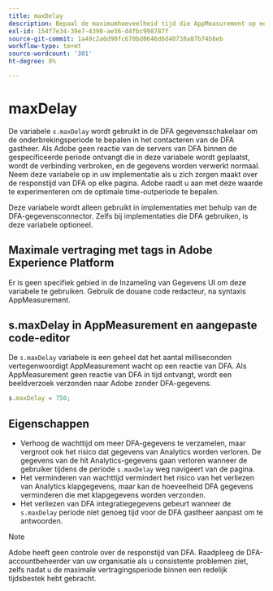 ```yaml
---
title: maxDelay
description: Bepaal de maximumhoeveelheid tijd die AppMeasurement op een reactie van DFA wacht alvorens een beeldverzoek te verzenden.
exl-id: 154f7e34-39e7-4390-ae36-d4fbc998787f
source-git-commit: 1a49c2a6d90fc670bd0646d6d40738a87b74b8eb
workflow-type: tm+mt
source-wordcount: '301'
ht-degree: 0%

---
```


# maxDelay

De variabele `s.maxDelay` wordt gebruikt in de DFA gegevensschakelaar om de onderbrekingsperiode te bepalen in het contacteren van de DFA gastheer. Als Adobe geen reactie van de servers van DFA binnen de gespecificeerde periode ontvangt die in deze variabele wordt geplaatst, wordt de verbinding verbroken, en de gegevens worden verwerkt normaal. Neem deze variabele op in uw implementatie als u zich zorgen maakt over de responstijd van DFA op elke pagina. Adobe raadt u aan met deze waarde te experimenteren om de optimale time-outperiode te bepalen.

Deze variabele wordt alleen gebruikt in implementaties met behulp van de DFA-gegevensconnector. Zelfs bij implementaties die DFA gebruiken, is deze variabele optioneel.

## Maximale vertraging met tags in Adobe Experience Platform

Er is geen specifiek gebied in de Inzameling van Gegevens UI om deze variabele te gebruiken. Gebruik de douane code redacteur, na syntaxis AppMeasurement.

## s.maxDelay in AppMeasurement en aangepaste code-editor

De `s.maxDelay` variabele is een geheel dat het aantal milliseconden vertegenwoordigt AppMeasurement wacht op een reactie van DFA. Als AppMeasurement geen reactie van DFA in tijd ontvangt, wordt een beeldverzoek verzonden naar Adobe zonder DFA-gegevens.

```js
s.maxDelay = 750;
```

## Eigenschappen

* Verhoog de wachttijd om meer DFA-gegevens te verzamelen, maar vergroot ook het risico dat gegevens van Analytics worden verloren. De gegevens van de hit Analytics-gegevens gaan verloren wanneer de gebruiker tijdens de periode `s.maxDelay` weg navigeert van de pagina.
* Het verminderen van wachttijd vermindert het risico van het verliezen van Analytics klapgegevens, maar kan de hoeveelheid DFA gegevens verminderen die met klapgegevens worden verzonden.
* Het verliezen van DFA integratiegegevens gebeurt wanneer de `s.maxDelay` periode niet genoeg tijd voor de DFA gastheer aanpast om te antwoorden.

>[!NOTE]
>
>Adobe heeft geen controle over de responstijd van DFA. Raadpleeg de DFA-accountbeheerder van uw organisatie als u consistente problemen ziet, zelfs nadat u de maximale vertragingsperiode binnen een redelijk tijdsbestek hebt gebracht.

